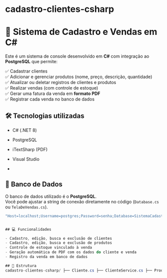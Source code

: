 # cadastro-clientes-csharp
# 🧾 Sistema de Cadastro e Vendas em C#

Este é um sistema de console desenvolvido em **C#** com integração ao **PostgreSQL** que permite:

✅ Cadastrar clientes  
✅ Adicionar e gerenciar produtos (nome, preço, descrição, quantidade)  
✅ Atualizar ou deletar registros de clientes e produtos  
✅ Realizar vendas (com controle de estoque)  
✅ Gerar uma fatura da venda em **formato PDF**  
✅ Registrar cada venda no banco de dados

## 🛠️ Tecnologias utilizadas

- C# (.NET 8)
- PostgreSQL
- iTextSharp (PDF)
- Visual Studio

- 
## 🐘 Banco de Dados

O banco de dados utilizado é o **PostgreSQL**.  
Você pode ajustar a string de conexão diretamente no código (`Database.cs` ou `TelaDeVendas.cs`).

```csharp
"Host=localhost;Username=postgres;Password=senha;Database=SistemaCadastroCsharp"


## 💻 Funcionalidades

- Cadastro, edição, busca e exclusão de clientes
- Cadastro, edição, busca e exclusão de produtos
- Controle de estoque vinculado à venda
- Geração automática de PDF com os dados do cliente e venda
- Registro da venda em banco de dados

## 📂 Estrutura
cadastro-clientes-csharp/ ├── Cliente.cs ├── ClienteService.cs ├── Produto.cs ├── ProdutoServico.cs ├── TelaDeVendas.cs ├── Program.cs ├── Database.cs └── ...
